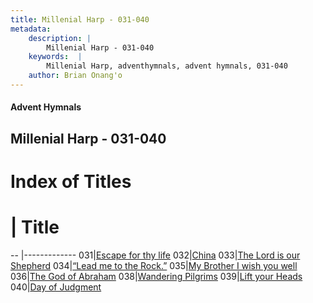 ```yaml
---
title: Millenial Harp - 031-040
metadata:
    description: |
        Millenial Harp - 031-040
    keywords:  |
        Millenial Harp, adventhymnals, advent hymnals, 031-040
    author: Brian Onang'o
---
```

#### Advent Hymnals
## Millenial Harp - 031-040
# Index of Titles
# | Title                        
-- |-------------
031|[Escape for thy life](/millenial-harp/001-100/031-040/Escape-for-thy-life)
032|[China](/millenial-harp/001-100/031-040/China)
033|[The Lord is our Shepherd](/millenial-harp/001-100/031-040/The-Lord-is-our-Shepherd)
034|[“Lead me to the Rock.”](/millenial-harp/001-100/031-040/“Lead-me-to-the-Rock”)
035|[My Brother I wish you well](/millenial-harp/001-100/031-040/My-Brother-I-wish-you-well)
036|[The God of Abraham](/millenial-harp/001-100/031-040/The-God-of-Abraham)
038|[Wandering Pilgrims](/millenial-harp/001-100/031-040/Wandering-Pilgrims)
039|[Lift your Heads](/millenial-harp/001-100/031-040/Lift-your-Heads)
040|[Day of Judgment](/millenial-harp/001-100/031-040/Day-of-Judgment)